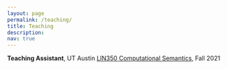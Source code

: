 ```yaml
---
layout: page
permalink: /teaching/
title: Teaching
description: 
nav: true
---
```


**Teaching Assistant**, UT Austin <a href="https://www.katrinerk.com/courses/lin350-computational-semantics">LIN350 Computational Semantics</a>, Fall 2021
